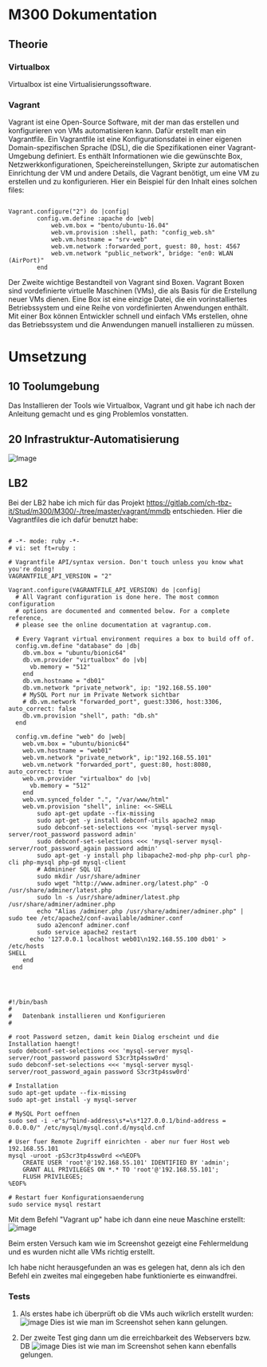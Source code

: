 # M300 Dokumentation

## Theorie

### Virtualbox
Virtualbox ist eine Virtualisierungssoftware.
### Vagrant
Vagrant ist eine Open-Source Software, mit der man das erstellen und konfigurieren von VMs automatisieren kann.
Dafür erstellt man ein Vagrantfile.
Ein Vagrantfile ist eine Konfigurationsdatei in einer eigenen Domain-spezifischen Sprache (DSL), die die Spezifikationen einer Vagrant-Umgebung definiert. Es enthält Informationen wie die gewünschte Box, Netzwerkkonfigurationen, Speichereinstellungen, Skripte zur automatischen Einrichtung der VM und andere Details, die Vagrant benötigt, um eine VM zu erstellen und zu konfigurieren.
Hier ein Beispiel für den Inhalt eines solchen files:
<pre><code> 
Vagrant.configure("2") do |config|
        config.vm.define :apache do |web|
            web.vm.box = "bento/ubuntu-16.04"
            web.vm.provision :shell, path: "config_web.sh"
            web.vm.hostname = "srv-web"
            web.vm.network :forwarded_port, guest: 80, host: 4567
            web.vm.network "public_network", bridge: "en0: WLAN (AirPort)"
        end
</code></pre>
Der Zweite wichtige Bestandteil von Vagrant sind Boxen.
Vagrant Boxen sind vordefinierte virtuelle Maschinen (VMs), die als Basis für die Erstellung neuer VMs dienen. Eine Box ist eine einzige Datei, die ein vorinstalliertes Betriebssystem und eine Reihe von vordefinierten Anwendungen enthält. Mit einer Box können Entwickler schnell und einfach VMs erstellen, ohne das Betriebssystem und die Anwendungen manuell installieren zu müssen.

# Umsetzung
## 10 Toolumgebung
Das Installieren der Tools wie Virtualbox, Vagrant und git habe ich nach der Anleitung gemacht und es ging Problemlos vonstatten.
## 20 Infrastruktur-Automatisierung 
![Image](https://github.com/FFW93/M300/blob/main/Bilder/Screenshot%202023-03-06%20151739.png)
## LB2
Bei der LB2 habe ich mich für das Projekt https://gitlab.com/ch-tbz-it/Stud/m300/M300/-/tree/master/vagrant/mmdb entschieden.
Hier die Vagrantfiles die ich dafür benutzt habe:

<pre><code>
# -*- mode: ruby -*-
# vi: set ft=ruby :

# Vagrantfile API/syntax version. Don't touch unless you know what you're doing!
VAGRANTFILE_API_VERSION = "2"

Vagrant.configure(VAGRANTFILE_API_VERSION) do |config|
  # All Vagrant configuration is done here. The most common configuration
  # options are documented and commented below. For a complete reference,
  # please see the online documentation at vagrantup.com.

  # Every Vagrant virtual environment requires a box to build off of.
  config.vm.define "database" do |db|
    db.vm.box = "ubuntu/bionic64"
	db.vm.provider "virtualbox" do |vb|
	  vb.memory = "512"  
	end
    db.vm.hostname = "db01"
    db.vm.network "private_network", ip: "192.168.55.100"
    # MySQL Port nur im Private Network sichtbar
	# db.vm.network "forwarded_port", guest:3306, host:3306, auto_correct: false
  	db.vm.provision "shell", path: "db.sh"
  end
  
  config.vm.define "web" do |web|
    web.vm.box = "ubuntu/bionic64"
    web.vm.hostname = "web01"
    web.vm.network "private_network", ip:"192.168.55.101" 
	web.vm.network "forwarded_port", guest:80, host:8080, auto_correct: true
	web.vm.provider "virtualbox" do |vb|
	  vb.memory = "512"  
	end     
  	web.vm.synced_folder ".", "/var/www/html"  
	web.vm.provision "shell", inline: <<-SHELL
		sudo apt-get update --fix-missing
		sudo apt-get -y install debconf-utils apache2 nmap
		sudo debconf-set-selections <<< 'mysql-server mysql-server/root_password password admin'
		sudo debconf-set-selections <<< 'mysql-server mysql-server/root_password_again password admin'
		sudo apt-get -y install php libapache2-mod-php php-curl php-cli php-mysql php-gd mysql-client  
		# Admininer SQL UI 
		sudo mkdir /usr/share/adminer
		sudo wget "http://www.adminer.org/latest.php" -O /usr/share/adminer/latest.php
		sudo ln -s /usr/share/adminer/latest.php /usr/share/adminer/adminer.php
		echo "Alias /adminer.php /usr/share/adminer/adminer.php" | sudo tee /etc/apache2/conf-available/adminer.conf
		sudo a2enconf adminer.conf 
		sudo service apache2 restart 
	  echo '127.0.0.1 localhost web01\n192.168.55.100 db01' > /etc/hosts
SHELL
	end  
 end

</code></pre>

<pre><code>

#!/bin/bash
#
#	Datenbank installieren und Konfigurieren
#

# root Password setzen, damit kein Dialog erscheint und die Installation haengt!
sudo debconf-set-selections <<< 'mysql-server mysql-server/root_password password S3cr3tp4ssw0rd'
sudo debconf-set-selections <<< 'mysql-server mysql-server/root_password_again password S3cr3tp4ssw0rd'

# Installation
sudo apt-get update --fix-missing
sudo apt-get install -y mysql-server

# MySQL Port oeffnen
sudo sed -i -e"s/^bind-address\s*=\s*127.0.0.1/bind-address = 0.0.0.0/" /etc/mysql/mysql.conf.d/mysqld.cnf

# User fuer Remote Zugriff einrichten - aber nur fuer Host web 192.168.55.101
mysql -uroot -pS3cr3tp4ssw0rd <<%EOF%
	CREATE USER 'root'@'192.168.55.101' IDENTIFIED BY 'admin';
	GRANT ALL PRIVILEGES ON *.* TO 'root'@'192.168.55.101';
	FLUSH PRIVILEGES;
%EOF%

# Restart fuer Konfigurationsaenderung
sudo service mysql restart
</code></pre>

Mit dem Befehl "Vagrant up" habe ich dann eine neue Maschine erstellt:
![image](https://github.com/FFW93/M300/blob/main/Bilder/Screenshot%202023-03-20%20143203.png?raw=true)

Beim ersten Versuch kam wie im Screenshot gezeigt eine Fehlermeldung und es wurden nicht alle VMs richtig erstellt.

Ich habe nicht herausgefunden an was es gelegen hat, denn als ich den Befehl ein zweites mal eingegeben habe funktionierte es einwandfrei.

### Tests

1. Als erstes habe ich überprüft ob die VMs auch wikrlich erstellt wurden:
![image](https://github.com/FFW93/M300/blob/main/Bilder/Screenshot%202023-03-20%201432031.png?raw=true)
Dies ist wie man im Screenshot sehen kann gelungen.

2. Der zweite Test ging dann um die erreichbarkeit des Webservers bzw. DB
![image](https://github.com/FFW93/M300/blob/main/Bilder/Screenshot%202023-03-20%20151513.png?raw=true)
Dies ist wie man im Screenshot sehen kann ebenfalls gelungen.